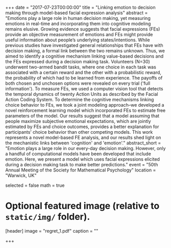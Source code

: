 +++
date = "2017-07-23T00:00:00"
title = "Linking emotion to decision making through model-based facial expression analysis"
abstract = "Emotions play a large role in human decision making, yet measuring emotions in real-time and incorporating them into cognitive modeling remains elusive. Growing evidence suggests that facial expressions (FEs) provide an objective measurement of emotions and FEs might provide useful information about people’s underlying states/intentions. While previous studies have investigated general relationships that FEs have with decision making, a formal link between the two remains unknown. Thus, we aimed to identify a cognitive mechanism linking value-based decisions and the FEs expressed during a decision making task. Volunteers (N=30) underwent two-armed bandit tasks, where one choice in each task was associated with a certain reward and the other with a probabilistic reward, the probability of which had to be learned from experience. The payoffs of both chosen and unchosen options were revealed on every trial ('full information'). To measure FEs, we used a computer vision tool that detects the temporal dynamics of twenty Action Units as described by the Facial Action Coding System. To determine the cognitive mechanisms linking choice behavior to FEs, we took a joint modeling approach–we developed a novel reinforcement learning model which incorporated FEs to estimate free parameters of the model. Our results suggest that a model assuming that people maximize subjective emotional expectations, which are jointly estimated by FEs and choice outcomes, provides a better explanation for participants’ choice behavior than other competing models. This work represents a novel model-based FE analysis, and our results shed light on the mechanistic links between 'cognition' and 'emotion'."
abstract_short = "Emotion plays a large role in our every-day decision making. However, only a handful of computational models have been developed that include emotion. Here, we present a model which uses facial expressions elicited during a decision making task to make better predictions."
event = "50th Annual Meeting of the Society for Mathematical Psychology"
location = "Warwick, UK"


selected = false
math = true

# Optional featured image (relative to `static/img/` folder).
[header]
image = "regret_1.pdf"
caption = ""

+++
